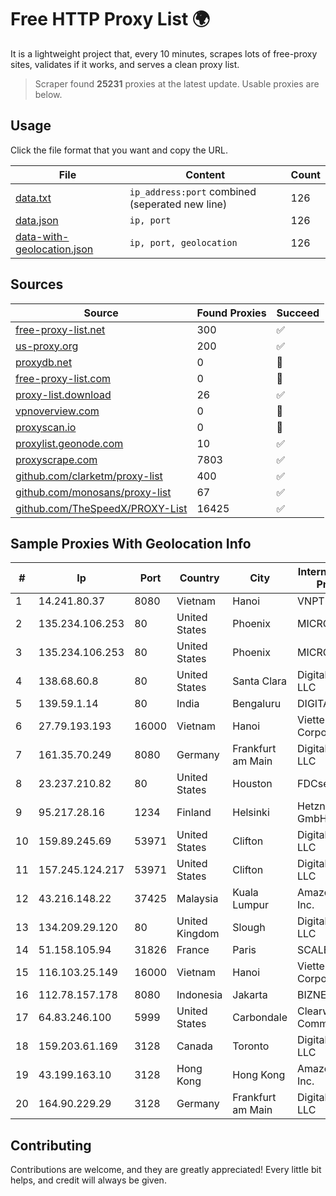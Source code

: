 
# Free HTTP Proxy List 🌍

It is a lightweight project that, every 10 minutes, scrapes lots of free-proxy sites, validates if it works, and serves a clean proxy list.


> Scraper found **25231** proxies at the latest update. Usable proxies are below.

## Usage

Click the file format that you want and copy the URL.


|File|Content|Count|
|----|-------|-----|
|[data.txt](https://raw.githubusercontent.com/themiralay/Proxy-List-World/master/data.txt)|`ip_address:port` combined (seperated new line)|126|
|[data.json](https://raw.githubusercontent.com/themiralay/Proxy-List-World/master/data.json)|`ip, port`|126|
|[data-with-geolocation.json](https://raw.githubusercontent.com/themiralay/Proxy-List-World/master/data-with-geolocation.json)|`ip, port, geolocation`|126|

## Sources

|Source|Found Proxies|Succeed|
|------|-------------|-------|
|[free-proxy-list.net](https://free-proxy-list.net)|300|✅|
|[us-proxy.org](https://www.us-proxy.org)|200|✅|
|[proxydb.net](http://proxydb.net)|0|🚫|
|[free-proxy-list.com](https://free-proxy-list.com/?page=&port=&type%5B%5D=http&type%5B%5D=https&up_time=0&search=Search)|0|🚫|
|[proxy-list.download](https://www.proxy-list.download/HTTP)|26|✅|
|[vpnoverview.com](https://vpnoverview.com/privacy/anonymous-browsing/free-proxy-servers)|0|🚫|
|[proxyscan.io](https://www.proxyscan.io)|0|🚫|
|[proxylist.geonode.com](https://proxylist.geonode.com/api/proxy-list?limit=300&page=1&sort_by=lastChecked&sort_type=desc&protocols=http,https)|10|✅|
|[proxyscrape.com](https://api.proxyscrape.com/v2/?request=displayproxies&protocol=http&timeout=10000&country=all&ssl=all&anonymity=all)|7803|✅|
|[github.com/clarketm/proxy-list](https://raw.githubusercontent.com/clarketm/proxy-list/master/proxy-list-raw.txt)|400|✅|
|[github.com/monosans/proxy-list](https://raw.githubusercontent.com/monosans/proxy-list/main/proxies/http.txt)|67|✅|
|[github.com/TheSpeedX/PROXY-List](https://raw.githubusercontent.com/TheSpeedX/PROXY-List/master/http.txt)|16425|✅|


## Sample Proxies With Geolocation Info

|#|Ip|Port|Country|City|Internet Service Provider|
|-|--|----|-------|----|-------------------------|
|1|14.241.80.37|8080|Vietnam|Hanoi|VNPT|
|2|135.234.106.253|80|United States|Phoenix|MICROSOFT|
|3|135.234.106.253|80|United States|Phoenix|MICROSOFT|
|4|138.68.60.8|80|United States|Santa Clara|DigitalOcean, LLC|
|5|139.59.1.14|80|India|Bengaluru|DIGITALOCEAN|
|6|27.79.193.193|16000|Vietnam|Hanoi|Viettel Corporation|
|7|161.35.70.249|8080|Germany|Frankfurt am Main|DigitalOcean, LLC|
|8|23.237.210.82|80|United States|Houston|FDCservers.net|
|9|95.217.28.16|1234|Finland|Helsinki|Hetzner Online GmbH|
|10|159.89.245.69|53971|United States|Clifton|DigitalOcean, LLC|
|11|157.245.124.217|53971|United States|Clifton|DigitalOcean, LLC|
|12|43.216.148.22|37425|Malaysia|Kuala Lumpur|Amazon.com, Inc.|
|13|134.209.29.120|80|United Kingdom|Slough|DigitalOcean, LLC|
|14|51.158.105.94|31826|France|Paris|SCALEWAY|
|15|116.103.25.149|16000|Vietnam|Hanoi|Viettel Corporation|
|16|112.78.157.178|8080|Indonesia|Jakarta|BIZNET|
|17|64.83.246.100|5999|United States|Carbondale|Clearwave Communications|
|18|159.203.61.169|3128|Canada|Toronto|DigitalOcean, LLC|
|19|43.199.163.10|3128|Hong Kong|Hong Kong|Amazon.com, Inc.|
|20|164.90.229.29|3128|Germany|Frankfurt am Main|DigitalOcean, LLC|



## Contributing

Contributions are welcome, and they are greatly appreciated! Every
little bit helps, and credit will always be given.

